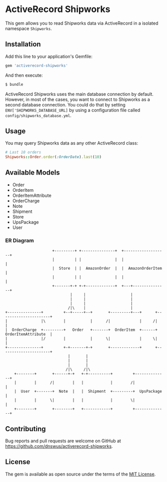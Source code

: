 # ActiveRecord Shipworks
This gem allows you to read Shipworks data via ActiveRecord in a isolated namespace `Shipworks`.

## Installation
Add this line to your application's Gemfile:

```ruby
gem 'activerecord-shipworks'
```

And then execute:
```bash
$ bundle
```

ActiveRecord Shipworks uses the main database connection by default. However, in most of the cases, you want to connect to Shipworks as a second database connection. You could do that by setting `ENV['SHIPWORKS_DATABASE_URL]` by using a configuration file called `config/shipworks_database.yml`.

## Usage
You may query Shipworks data as any other ActiveRecord class:
```ruby
# Last 10 orders
Shipworks::Order.order(:OrderDate).last(10)
```

## Available Models
* Order
* OrderItem
* OrderItemAttribute
* OrderCharge
* Note
* Shipment
* Store
* UpsPackage
* User

### ER Diagram
```
                     +---------+ +---------------+  +-------------------+
                     |         | |               |  |                   |
                     |  Store  | |  AmazonOrder  |  |  AmazonOrderItem  |
                     |         | |               |  |                   |
                     +-------+-+ +-+-------------+  +---+---------------+
                             |     |                    |
                             |     |                    |
                             |     |                    |
                            /|\    |                    |
+---------------+         +--+-----+--+       +---------+---+      +----------------------+
|               |\        |           |      /|             |     /|                      |
|  OrderCharge  +---------+   Order   +-------+  OrderItem  +------+  OrderItemAttribute  |
|               |/        |           |      \|             |     \|                      |
+---------------+         +-+-------+-+       +-------------+      +----------------------+
                            |       |
                            |       |
                            |       |
                           /|\     /|\
    +--------+       +------+-+   +-+----------+         +--------------+
    |        |      /|        |   |            |        /|              |
    |  User  +-------+  Note  |   |  Shipment  +---------+  UpsPackage  |
    |        |      \|        |   |            |        \|              |
    +--------+       +--------+   +------------+         +--------------+

```

## Contributing
Bug reports and pull requests are welcome on GitHub at https://github.com/dnswus/activerecord-shipworks.

## License
The gem is available as open source under the terms of the [MIT License](http://opensource.org/licenses/MIT).
